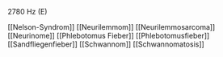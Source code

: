2780 Hz (E)

[[Nelson-Syndrom]]
[[Neurilemmom]]
[[Neurilemmosarcoma]]
[[Neurinome]]
[[Phlebotomus Fieber]]
[[Phlebotomusfieber]]
[[Sandfliegenfieber]]
[[Schwannom]]
[[Schwannomatosis]]